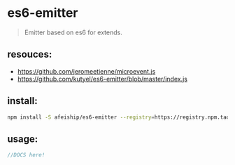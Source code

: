 # es6-emitter
> Emitter based on es6 for extends.

## resouces:
+ https://github.com/jeromeetienne/microevent.js
+ https://github.com/kutyel/es6-emitter/blob/master/index.js

## install:
```bash
npm install -S afeiship/es6-emitter --registry=https://registry.npm.taobao.org
```

## usage:
```js
//DOCS here!
```
